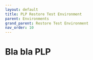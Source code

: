 ```yaml
---
layout: default
title: PLP Restore Test Environment
parent: Environments
grand_parent: Restore Test Environment
nav_order: 10
---
```


# Bla bla PLP
